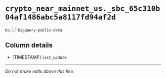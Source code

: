 # `crypto_near_mainnet_us._sbc_65c310b04af1486abc5a8117fd94af2d`
`bq-1` | `bigquery-public-data`

## Column details
* [TIMESTAMP] `last_update`

-------------------------------------------------------------------------------
*Do not make edits above this line.*
